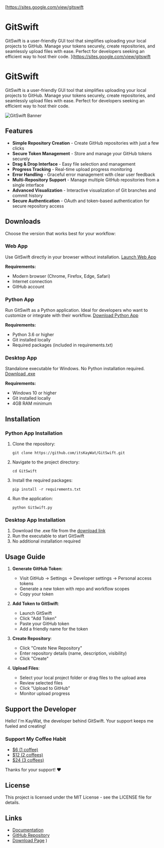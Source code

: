 [https://sites.google.com/view/gitswift

# GitSwift
GitSwift is a user-friendly GUI tool that simplifies uploading your local projects to GitHub. Manage your tokens securely, create repositories, and seamlessly upload files with ease. Perfect for developers seeking an efficient way to host their code.
](https://sites.google.com/view/gitswift

# GitSwift

GitSwift is a user-friendly GUI tool that simplifies uploading your local projects to GitHub. Manage your tokens securely, create repositories, and seamlessly upload files with ease. Perfect for developers seeking an efficient way to host their code.

![GitSwift Banner](https://i.imgur.com/YourBannerImage.png)

## Features

- **Simple Repository Creation** - Create GitHub repositories with just a few clicks
- **Secure Token Management** - Store and manage your GitHub tokens securely
- **Drag & Drop Interface** - Easy file selection and management
- **Progress Tracking** - Real-time upload progress monitoring
- **Error Handling** - Graceful error management with clear user feedback
- **Multi-Repository Support** - Manage multiple GitHub repositories from a single interface
- **Advanced Visualization** - Interactive visualization of Git branches and commit history
- **Secure Authentication** - OAuth and token-based authentication for secure repository access

## Downloads

Choose the version that works best for your workflow:

### Web App
Use GitSwift directly in your browser without installation.
[Launch Web App](https://github.com/itsKayWat/GitSwift/tree/main)

**Requirements:**
- Modern browser (Chrome, Firefox, Edge, Safari)
- Internet connection
- GitHub account

### Python App
Run GitSwift as a Python application. Ideal for developers who want to customize or integrate with their workflow.
[Download Python App](https://github.com/itsKayWat/GitSwift/tree/main)

**Requirements:**
- Python 3.6 or higher
- Git installed locally
- Required packages (included in requirements.txt)

### Desktop App
Standalone executable for Windows. No Python installation required.
[Download .exe](https://drive.google.com/file/d/1Ki9NB4GzOZHlq6y8IUw1ji2Rf8V5ygFu/view?usp=sharing)

**Requirements:**
- Windows 10 or higher
- Git installed locally
- 4GB RAM minimum

## Installation

### Python App Installation
1. Clone the repository:
   ```
   git clone https://github.com/itsKayWat/GitSwift.git
   ```
2. Navigate to the project directory:
   ```
   cd GitSwift
   ```
3. Install the required packages:
   ```
   pip install -r requirements.txt
   ```
4. Run the application:
   ```
   python GitSwift.py
   ```

### Desktop App Installation
1. Download the .exe file from the [download link](https://drive.google.com/file/d/1Ki9NB4GzOZHlq6y8IUw1ji2Rf8V5ygFu/view?usp=sharing)
2. Run the executable to start GitSwift
3. No additional installation required

## Usage Guide

1. **Generate GitHub Token**:
   - Visit GitHub → Settings → Developer settings → Personal access tokens
   - Generate a new token with repo and workflow scopes
   - Copy your token

2. **Add Token to GitSwift**:
   - Launch GitSwift
   - Click "Add Token"
   - Paste your GitHub token
   - Add a friendly name for the token

3. **Create Repository**:
   - Click "Create New Repository"
   - Enter repository details (name, description, visibility)
   - Click "Create"

4. **Upload Files**:
   - Select your local project folder or drag files to the upload area
   - Review selected files
   - Click "Upload to GitHub"
   - Monitor upload progress

## Support the Developer

Hello! I'm KayWat, the developer behind GitSwift. Your support keeps me fueled and creating!

### Support My Coffee Habit

- [$6 (1 coffee)](https://www.paypal.com/donate/?hosted_button_id=J3ABMPG6MQF3L&custom=1coffee)
- [$12 (2 coffees)](https://www.paypal.com/donate/?hosted_button_id=J3ABMPG6MQF3L&custom=2coffees)
- [$24 (3 coffees)](https://www.paypal.com/donate/?hosted_button_id=J3ABMPG6MQF3L&custom=3coffees)

Thanks for your support! ❤️

## License

This project is licensed under the MIT License - see the LICENSE file for details.

## Links

- [Documentation](https://sites.google.com/view/gitswift/readme)
- [GitHub Repository](https://github.com/itsKayWat/GitSwift)
- [Download Page](https://sites.google.com/view/gitswift/download)
)
